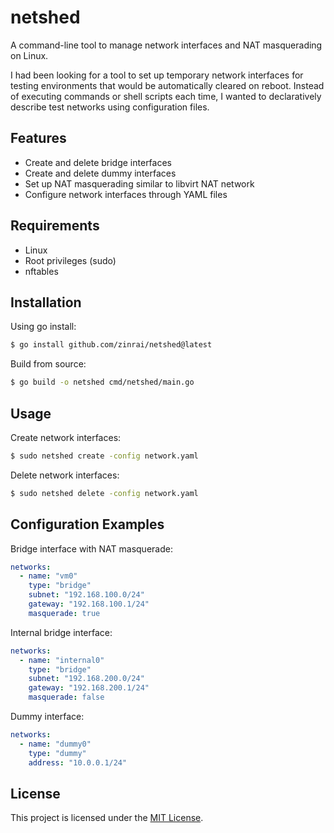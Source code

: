 # netshed

A command-line tool to manage network interfaces and NAT masquerading on Linux.

I had been looking for a tool to set up temporary network interfaces for testing environments that would be automatically cleared on reboot. Instead of executing commands or shell scripts each time, I wanted to declaratively describe test networks using configuration files.


## Features

- Create and delete bridge interfaces
- Create and delete dummy interfaces
- Set up NAT masquerading similar to libvirt NAT network
- Configure network interfaces through YAML files

## Requirements

- Linux
- Root privileges (sudo)
- nftables

## Installation

Using go install:
```bash
$ go install github.com/zinrai/netshed@latest
```

Build from source:
```bash
$ go build -o netshed cmd/netshed/main.go
```

## Usage

Create network interfaces:
```bash
$ sudo netshed create -config network.yaml
```

Delete network interfaces:
```bash
$ sudo netshed delete -config network.yaml
```

## Configuration Examples

Bridge interface with NAT masquerade:
```yaml
networks:
  - name: "vm0"
    type: "bridge"
    subnet: "192.168.100.0/24"
    gateway: "192.168.100.1/24"
    masquerade: true
```

Internal bridge interface:
```yaml
networks:
  - name: "internal0"
    type: "bridge"
    subnet: "192.168.200.0/24"
    gateway: "192.168.200.1/24"
    masquerade: false
```

Dummy interface:
```yaml
networks:
  - name: "dummy0"
    type: "dummy"
    address: "10.0.0.1/24"
```

## License

This project is licensed under the [MIT License](./LICENSE).
